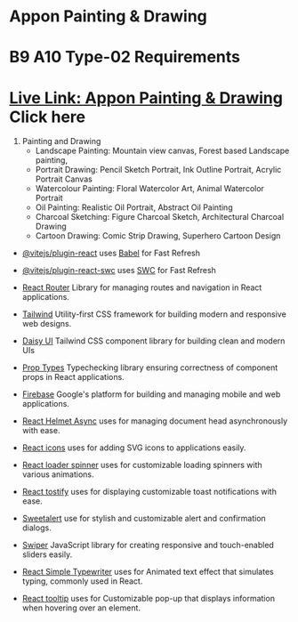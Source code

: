 # Appon Painting & Drawing

# B9 A10 Type-02 Requirements

# [Live Link: Appon Painting & Drawing](https://assignmentb9a10.web.app/) Click here

1. Painting and Drawing
    - Landscape Painting: Mountain view canvas, Forest based Landscape painting,
    - Portrait Drawing: Pencil Sketch Portrait, Ink Outline Portrait, Acrylic Portrait Canvas
    - Watercolour Painting: Floral Watercolor Art, Animal Watercolor Portrait
    - Oil Painting: Realistic Oil Portrait, Abstract Oil Painting
    - Charcoal Sketching: Figure Charcoal Sketch, Architectural Charcoal Drawing
    - Cartoon Drawing: Comic Strip Drawing, Superhero Cartoon Design

-   [@vitejs/plugin-react](https://github.com/vitejs/vite-plugin-react/blob/main/packages/plugin-react/README.md) uses [Babel](https://babeljs.io/) for Fast Refresh
-   [@vitejs/plugin-react-swc](https://github.com/vitejs/vite-plugin-react-swc) uses [SWC](https://swc.rs/) for Fast Refresh
-   [React Router](https://reactrouter.com/en/main) Library for managing routes and navigation in React applications.
-   [Tailwind](https://tailwindcss.com/docs/installation) Utility-first CSS framework for building modern and responsive web designs.
-   [Daisy UI](https://daisyui.com/docs/cdn/) Tailwind CSS component library for building clean and modern UIs
-   [Prop Types](https://www.npmjs.com/package/prop-types) Typechecking library ensuring correctness of component props in React applications.
-   [Firebase](https://console.firebase.google.com/) Google's platform for building and managing mobile and web applications.
-   [React Helmet Async](https://www.npmjs.com/package/react-helmet-async) uses for managing document head asynchronously with ease.
-   [React icons](https://react-icons.github.io/react-icons/) uses for adding SVG icons to applications easily.
-   [React loader spinner](https://www.npmjs.com/package/react-loader-spinner) uses for customizable loading spinners with various animations.
-   [React tostify](https://www.npmjs.com/package/react-toastify) uses for displaying customizable toast notifications with ease.
-   [Sweetalert](https://www.npmjs.com/package/sweetalert) use for stylish and customizable alert and confirmation dialogs.
-   [Swiper](https://www.npmjs.com/package/swiper) JavaScript library for creating responsive and touch-enabled sliders easily.

-   [React Simple Typewriter](https://www.npmjs.com/package/react-simple-typewriter) uses for Animated text effect that simulates typing, commonly used in React.
-   [React tooltip](https://www.npmjs.com/package/react-tooltip) uses for Customizable pop-up that displays information when hovering over an element.
